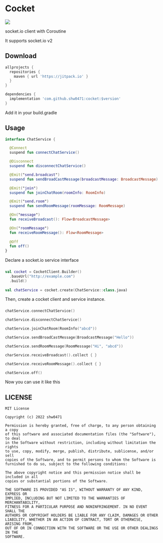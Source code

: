 # Cocket
[![](https://jitpack.io/v/shw0471/Cocket.svg)](https://jitpack.io/#shw0471/Cocket)

socket.io client with Coroutine

It supports socket.io v2
###
## Download
``` groovy
allprojects {
  repositories {
    maven { url 'https://jitpack.io' }
  }
}
```
``` groovy
dependencies {
  implementation 'com.github.shw0471:cocket:$version'
}
```
Add it in your build.gradle
###
## Usage
``` kotlin
interface ChatService {

  @Connect
  suspend fun connectChatService()

  @Disconnect
  suspend fun disconnectChatService()

  @Emit("send.broadcast")
  suspend fun sendBroadCastMessage(broadcastMessage: BroadcastMessage)

  @Emit("join")
  suspend fun joinChatRoom(roomInfo: RoomInfo)

  @Emit("send.room")
  suspend fun sendRoomMessage(roomMessage: RoomMessage)

  @On("message")
  fun receiveBroadcast(): Flow<BroadcastMessage>

  @On("roomMessage")
  fun receiveRoomMessage(): Flow<RoomMessage>
  
  @Off
  fun off()
}
```
Declare a socket.io service interface
###
``` kotlin
val cocket = CocketClient.Builder()
  .baseUrl("http://example.com")
  .build()
    
val chatService = cocket.create(ChatService::class.java)
```
Then, create a cocket client and service instance.
###
``` kotlin
chatService.connectChatService()

chatService.disconnectChatService()

chatService.joinChatRoom(RoomInfo("abcd"))

chatService.sendBroadCastMessage(BroadcastMessage("Hello"))

chatService.sendRoomMessage(RoomMessage("Hi", "abcd"))

charService.receiveBroadcast().collect { }

chatService.receiveRoomMessage().collect { }

chatService.off()
```
Now you can use it like this
###
## LICENSE
```
MIT License

Copyright (c) 2022 shw0471

Permission is hereby granted, free of charge, to any person obtaining a copy
of this software and associated documentation files (the "Software"), to deal
in the Software without restriction, including without limitation the rights
to use, copy, modify, merge, publish, distribute, sublicense, and/or sell
copies of the Software, and to permit persons to whom the Software is
furnished to do so, subject to the following conditions:

The above copyright notice and this permission notice shall be included in all
copies or substantial portions of the Software.

THE SOFTWARE IS PROVIDED "AS IS", WITHOUT WARRANTY OF ANY KIND, EXPRESS OR
IMPLIED, INCLUDING BUT NOT LIMITED TO THE WARRANTIES OF MERCHANTABILITY,
FITNESS FOR A PARTICULAR PURPOSE AND NONINFRINGEMENT. IN NO EVENT SHALL THE
AUTHORS OR COPYRIGHT HOLDERS BE LIABLE FOR ANY CLAIM, DAMAGES OR OTHER
LIABILITY, WHETHER IN AN ACTION OF CONTRACT, TORT OR OTHERWISE, ARISING FROM,
OUT OF OR IN CONNECTION WITH THE SOFTWARE OR THE USE OR OTHER DEALINGS IN THE
SOFTWARE.
```
